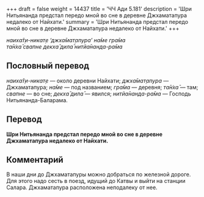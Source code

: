 +++
draft = false
weight = 14437
title = 'ЧЧ Ади 5.181'
description = 'Шри Нитьянанда предстал передо мной во сне в деревне Джхаматапура недалеко от Найхати.'
summary = 'Шри Нитьянанда предстал передо мной во сне в деревне Джхаматапура недалеко от Найхати.'
+++

_наиха̄т̣и-никат̣е ‘джха̄мат̣апура’ на̄ме гра̄ма  
та̄н̇ха̄ свапне декха̄ дила̄ нитйа̄нанда-ра̄ма_

## Пословный перевод

_наиха̄т̣и_\-_никат̣е_ — около деревни Найхати; _джха̄мат̣апура_ — Джхаматапура; _на̄ме_ — под названием; _гра̄ма_ — деревня; _та̄н̇ха̄_ — там; _свапне_ — во сне; _декха̄_ _дила̄_ — явился; _нитйа̄нанда_\-_ра̄ма_ — Господь Нитьянанда-Баларама.

## Перевод

**Шри Нитьянанда предстал передо мной во сне в деревне Джхаматапура недалеко от Найхати.**

## Комментарий

В наши дни до Джхаматапуры можно добраться по железной дороге. Для этого надо сесть в поезд, идущий до Катвы и выйти на станции Салара. Джхаматапура расположена неподалеку от нее.
